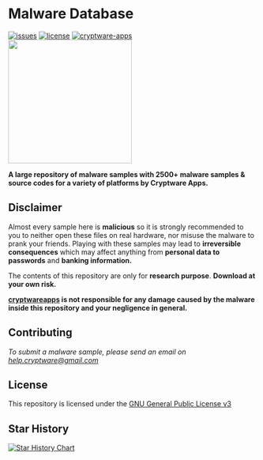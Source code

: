 # Malware Database
[![issues](https://img.shields.io/github/issues/Cryptware-Apps/Malware-Database)](https://github.com/Cryptware-Apps/Malware-Database/issues)
[![license](https://img.shields.io/github/license/Cryptware-Apps/Malware-Database)](https://github.com/Cryptware-Apps/Malware-Database/blob/main/LICENSE)
[![cryptware-apps](https://img.shields.io/badge/Cryptware%20Apps-blueviolet)](https://cryptwareapps.web.app)  
<img src="https://user-images.githubusercontent.com/94968916/143235255-9a0b46b5-4d2c-4324-bf3a-673041469088.png" width="250" height="250">

**A large repository of malware samples with 2500+ malware samples & source codes for a variety of platforms by Cryptware Apps.**

## Disclaimer
Almost every sample here is **malicious** so it is strongly recommended to you to neither open these files on real hardware, nor misuse the malware to prank your friends. Playing with these samples may lead to **irreversible consequences** which may affect anything from **personal data to passwords** and **banking information.**

The contents of this repository are only for **research purpose**. **Download at your own risk.**

**[cryptwareapps](https://github.com/cryptwareapps) is not responsible for any damage caused by the malware inside this repository and your negligence in general.**

## Contributing
*To submit a malware sample, please send an email on help.cryptware@gmail.com*

## License
This repository is licensed under the [GNU General Public License v3](https://github.com/cryptwareapps/Malware-Database/blob/main/LICENSE)

## Star History
[![Star History Chart](https://api.star-history.com/svg?repos=cryptwareapps/Malware-Database&type=Date)](https://star-history.com/#cryptwareapps/Malware-Database&Date)
